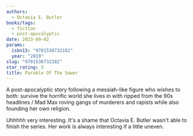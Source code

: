 ```yaml
---
authors:
  - Octavia E. Butler
books/tags:
  - fiction
  - post-apocalyptic
date: 2023-09-02
params:
  isbn13: "9781538732182"
  year: "2019"
slug: "9781538732182"
star_rating: 3
title: Parable Of The Sower
---
```


A post-apocalyptic story following a messiah-like figure who wishes to both: survive the horrific world she lives in with ripped from the 90s headlines / Mad Max roving gangs of murderers and rapists while also founding her own religion.

Uhhhhh very interesting. It's a shame that Octavia E. Butler wasn't able to finish the series. Her work is always interesting if a little uneven.

<!--more-->
